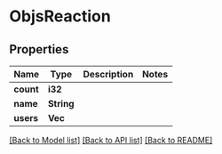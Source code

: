 # ObjsReaction

## Properties

Name | Type | Description | Notes
------------ | ------------- | ------------- | -------------
**count** | **i32** |  | 
**name** | **String** |  | 
**users** | **Vec<String>** |  | 

[[Back to Model list]](../README.md#documentation-for-models) [[Back to API list]](../README.md#documentation-for-api-endpoints) [[Back to README]](../README.md)


